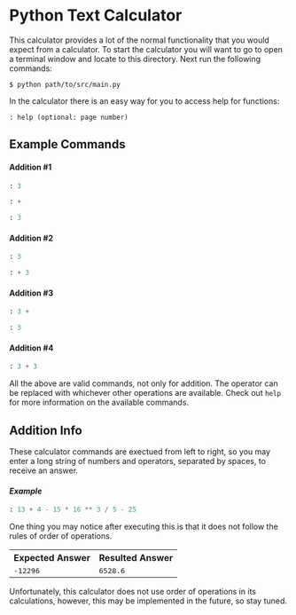 # **Python Text Calculator**
This calculator provides a lot of the normal functionality that you would expect from a calculator. To start the calculator you will want to go to open a terminal window and locate to this directory. Next run the following commands:
```console
$ python path/to/src/main.py
```
In the calculator there is an easy way for you to access help for functions:
```
: help (optional: page number)
```
## Example Commands
#### Addition #1
```py
: 3
```
```py
: +
```
```py
: 3
```
#### Addition #2
```py
: 3
```
```py
: + 3
```
#### Addition #3
```py
: 3 +
```
```py
: 3
```
#### Addition #4
```py
: 3 + 3
```
All the above are valid commands, not only for addition. The operator can be replaced with whichever other operations are available. Check out `help` for more information on the available commands.
## Addition Info
These calculator commands are exectued from left to right, so you may enter a long string of numbers and operators, separated by spaces, to receive an answer.
#### *Example*
```py
: 13 + 4 - 15 * 16 ** 3 / 5 - 25
```
One thing you may notice after executing this is that it does not follow the rules of order of operations.
<table>
    <tr>
        <th>Expected Answer</th>
        <th>Resulted Answer</th>
    </tr>
    <td><samp>-12296</td>
    <td><samp>6528.6</td>
</table>
Unfortunately, this calculator does not use order of operations in its calculations, however, this may be implemented in the future, so stay tuned.